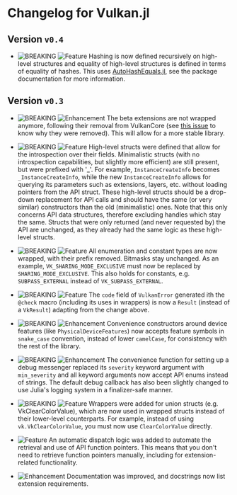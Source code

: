 # Changelog for Vulkan.jl

## Version `v0.4`

* ![BREAKING][badge-breaking] ![Feature][badge-feature] Hashing is now defined recursively on high-level structures and equality of high-level structures is defined in terms of equality of hashes. This uses [AutoHashEquals.jl](https://github.com/andrewcooke/AutoHashEquals.jl), see the package documentation for more information.

## Version `v0.3`

* ![BREAKING][badge-breaking] ![Enhancement][badge-enhancement] The beta extensions are not wrapped anymore, following their removal from VulkanCore (see [this issue](https://github.com/JuliaGPU/VulkanCore.jl/issues/43) to know why they were removed). This will allow for a more stable library.

* ![BREAKING][badge-breaking] ![Feature][badge-feature] High-level structs were defined that allow for the introspection over their fields. Minimalistic structs (with no introspection capabilities, but slightly more efficient) are still present, but were prefixed with '_'. For example, `InstanceCreateInfo` becomes `_InstanceCreateInfo`, while the new `InstanceCreateInfo` allows for querying its parameters such as extensions, layers, etc. without loading pointers from the API struct. These high-level structs should be a drop-down replacement for API calls and should have the same (or very similar) constructors than the old (minimalistic) ones. Note that this only concerns API data structures, therefore excluding handles which stay the same. Structs that were only returned (and never requested by) the API are unchanged, as they already had the same logic as these high-level structs.

* ![BREAKING][badge-breaking] ![Feature][badge-feature] All enumeration and constant types are now wrapped, with their prefix removed. Bitmasks stay unchanged. As an example, `VK_SHARING_MODE_EXCLUSIVE` must now be replaced by `SHARING_MODE_EXCLUSIVE`. This also holds for constants, e.g. `SUBPASS_EXTERNAL` instead of `VK_SUBPASS_EXTERNAL`.

* ![BREAKING][badge-breaking] ![Feature][badge-feature] The `code` field of `VulkanError` generated ith the `@check` macro (including its uses in wrappers) is now a `Result` (instead of a `VkResult`) adapting from the change above.

* ![BREAKING][badge-breaking] ![Enhancement][badge-enhancement] Convenience constructors around device features (like `PhysicalDeviceFeatures`) now accepts feature symbols in `snake_case` convention, instead of lower `camelCase`, for consistency with the rest of the library.

* ![BREAKING][badge-breaking] ![Enhancement][badge-enhancement] The convenience function for setting up a debug messenger replaced its `severity` keyword argument with `min_severity` and all keyword arguments now accept API enums instead of strings. The default debug callback has also been slightly changed to use Julia's logging system in a finalizer-safe manner.

* ![BREAKING][badge-breaking] ![Feature][badge-feature] Wrappers were added for union structs (e.g. VkClearColorValue), which are now used in wrapped structs instead of their lower-level counterparts. For example, instead of using `vk.VkClearColorValue`, you must now use `ClearColorValue` directly.

* ![Feature][badge-feature] An automatic dispatch logic was added to automate the retrieval and use of API function pointers. This means that you don't need to retrieve function pointers manually, including for extension-related functionality.

* ![Enhancement][badge-enhancement] Documentation was improved, and docstrings now list extension requirements.


[badge-breaking]: https://img.shields.io/badge/BREAKING-red.svg
[badge-deprecation]: https://img.shields.io/badge/deprecation-orange.svg
[badge-feature]: https://img.shields.io/badge/feature-green.svg
[badge-enhancement]: https://img.shields.io/badge/enhancement-blue.svg
[badge-bugfix]: https://img.shields.io/badge/bugfix-purple.svg
[badge-security]: https://img.shields.io/badge/security-black.svg
[badge-experimental]: https://img.shields.io/badge/experimental-lightgrey.svg
[badge-maintenance]: https://img.shields.io/badge/maintenance-gray.svg

<!--
# Badges (reused from the CHANGELOG.md of Documenter.jl)

![BREAKING][badge-breaking]
![Deprecation][badge-deprecation]
![Feature][badge-feature]
![Enhancement][badge-enhancement]
![Bugfix][badge-bugfix]
![Security][badge-security]
![Experimental][badge-experimental]
![Maintenance][badge-maintenance]
-->
